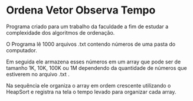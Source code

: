 # Ordena Vetor Observa Tempo

 Programa criado para um trabalho da faculdade a fim de estudar a complexidade dos algoritmos de ordenação.

 O Programa lê 1000 arquivos .txt contendo números de uma pasta do computador.

 Em seguida ele armazena esses números em um array que pode ser de tamanho 1K, 10K, 100K ou 1M dependendo da quantidade de números que estiverem no arquivo .txt .

 Na sequência ele organiza o array em ordem crescente utilizando o HeapSort e registra na tela o tempo levado para organizar cada array.
